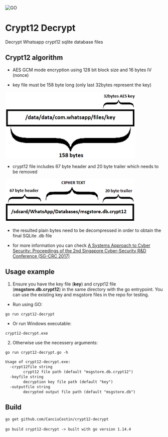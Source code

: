 ![GO][go-shield]
# Crypt12 Decrypt

Decrypt Whatsapp crypt12  sqlite database files

## Crypt12 algorithm

* AES GCM mode encryption using 128 bit block size and 16 bytes IV (nonce)

* key file must be 158 byte long (only last 32bytes represent the key)

![Key](key.png?raw=true "Key")

* crypt12 file includes 67 byte header and 20 byte trailer which needs to be removed

![crypt12file](crypt12file.png?raw=true "crypt12 file")

* the resulted plain bytes need to be decompressed in order to obtain the final SQLite .db file

* for more information you can check [A Systems Approach to Cyber Security: Proceedings of the 2nd Singapore Cyber-Security R&D Conference (SG-CRC 2017)](https://books.google.ro/books?id=RUXiDgAAQBAJ&pg=PR7&lpg=PR7&dq=A+Systems+Approach+to+Cyber+Security:+Proceedings+of+the+2nd+Singapore+Cyber-Security+R%26D+Conference+(SG-CRC+2017)&source=bl&ots=vWJcT_nFMa&sig=ACfU3U1Tmj6ui8lYaPPZIY7fGz4UwAIN6w&hl=en&sa=X&ved=2ahUKEwjKpannwc_qAhWok4sKHTrNDtAQ6AEwBXoECBIQAQ#v=onepage&q=A%20Systems%20Approach%20to%20Cyber%20Security%3A%20Proceedings%20of%20the%202nd%20Singapore%20Cyber-Security%20R%26D%20Conference%20(SG-CRC%202017)&f=false)

## Usage example

1. Ensure you have the key file (**key**) and crypt12 file (**msgstore.db.crypt12**) in the same directory with the go entrypoint. You can use the existing key and msgstore files in the repo for testing.
* Run using GO:
```
go run crypt12-decrypt
```
* Or run Windows executable:
```
crypt12-decrypt.exe
```
 2. Otherwise use the necessery arguments:
```
go run crypt12-decrypt.go -h
```
```
Usage of crypt12-decrypt.exe:
  -crypt12file string
        crypt12 file path (default "msgstore.db.crypt12")
  -keyfile string
        decryption key file path (default "key")
  -outputfile string
        decrypted output file path (default "msgstore.db")
```

## Build

```
go get github.com/CanciuCostin/crypt12-decrypt

go build crypt12-decrypt -> built with go version 1.14.4
```


<!-- Markdown link & img dfn's -->
[go-shield]: https://img.shields.io/badge/go-1.14.4-green
